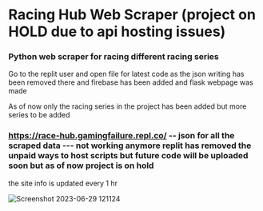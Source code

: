 # Racing Hub Web Scraper (project on HOLD due to api hosting issues)
### Python web scraper for racing different racing series 

Go to the replit user and open file for latest code as the json writing has been removed there and firebase has been added and flask webpage was made

As of now only the racing series in the project has been added but more series to be added

### https://race-hub.gamingfailure.repl.co/ -- json for all the scraped data --- not working anymore replit has removed the unpaid ways to host scripts but future code will be uploaded soon but as of now project is on hold
the site info is updated every 1 hr

![Screenshot 2023-06-29 121124](https://github.com/JJKVIT/Racing_Hub/assets/115476354/3434c474-01a1-47f4-be7b-9e2b909dec40)

